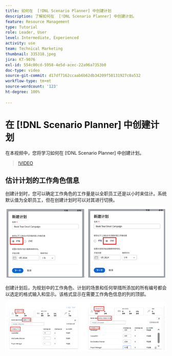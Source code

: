 ```yaml
---
title: 如何在  [!DNL Scenario Planner] 中创建计划
description: 了解如何在  [!DNL Scenario Planner] 中创建计划。
feature: Resource Management
type: Tutorial
role: Leader, User
level: Intermediate, Experienced
activity: use
team: Technical Marketing
thumbnail: 335318.jpeg
jira: KT-9076
exl-id: 554c00cd-5958-4e5d-acec-22a96a7353b0
doc-type: video
source-git-commit: d17df7162ccaab6b62db34209f50131927c0a532
workflow-type: tm+mt
source-wordcount: '123'
ht-degree: 100%

---
```


# 在 [!DNL Scenario Planner] 中创建计划

在本视频中，您将学习如何在 [!DNL Scenario Planner] 中创建计划。

>[!VIDEO](https://video.tv.adobe.com/v/335318/?quality=12&learn=on&enablevpops)

## 估计计划的工作角色信息

创建计划时，您可以确定工作角色的工作量是以全职员工还是以小时来估计。系统默认值为全职员工，但在创建计划时可以对其进行切换。

![在 [!UICONTROL New Plan] 窗口中选择 [!UICONTROL FTE] 或 [!UICONTROL Hours]](assets/scenario-planner-1.png)

创建计划后，为规划中的工作角色、计划的场景和任何举措所添加的所有编号都会以选定的格式输入和显示。该格式显示在需要工作角色信息的列的顶部。

![查看 [!UICONTROL FTE] 或 [!UICONTROL Hours] 中的信息，位于 [!DNL Scenario Planner]](assets/scenario-planner-2.png)
